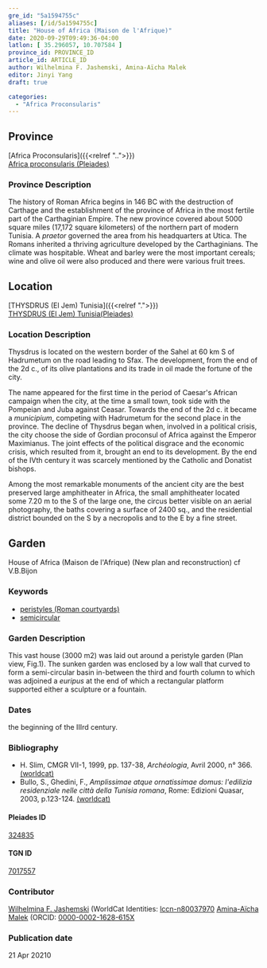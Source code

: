```yaml
---
gre_id: "5a1594755c"
aliases: [/id/5a1594755c]
title: "House of Africa (Maison de l'Afrique)"
date: 2020-09-29T09:49:36-04:00
latlon: [ 35.296057, 10.707584 ]
province_id: PROVINCE_ID
article_id: ARTICLE_ID
author: Wilhelmina F. Jashemski, Amina-Aïcha Malek
editor: Jinyi Yang
draft: true

categories:
  - "Africa Proconsularis"
---
```


## Province
[Africa Proconsularis]({{<relref "..">}}) \
[Africa proconsularis (Pleiades)](https://pleiades.stoa.org/places/991341)

### Province Description
The history of Roman Africa begins in 146 BC with the destruction of Carthage and the establishment of the province of Africa in the most fertile part of the Carthaginian Empire.  The new province covered about 5000 square miles (17,172 square kilometers) of the northern part of modern Tunisia.  A *praetor* governed the area from his headquarters at Utica.  The Romans inherited a thriving agriculture developed by the Carthaginians.  The climate was hospitable.  Wheat and barley were the most important cereals; wine and olive oil were also produced and there were various fruit trees.
<!-- DESCRIPTION -->


## Location

[THYSDRUS (El Jem) Tunisia]({{<relref ".">}}) \
[THYSDRUS (El Jem) Tunisia(Pleiades)](https://pleiades.stoa.org/places/324835)

### Location Description
Thysdrus is located on the western border of the Sahel at 60 km S of Hadrumetum on the road leading to Sfax. The development, from the end of the 2d c., of its olive plantations and its trade in oil made the fortune of the city.

The name appeared for the first time in the period of Caesar's African campaign when the city, at the time a small town, took side with the Pompeian and Juba against Ceasar. Towards the end of the 2d c. it became a *municipium*, competing with Hadrumetum for the second place in the province. The decline of Thysdrus began when, involved in a political crisis, the city choose the side of Gordian proconsul of Africa against the Emperor Maximianus. The joint effects of the political disgrace and the economic crisis, which resulted from it, brought an end to its development. By the end of the IVth century it was scarcely mentioned by the Catholic and Donatist bishops.

Among the most remarkable monuments of the ancient city are the best preserved large amphitheater in Africa, the small amphitheater located some 7.20 m to the S of the large one, the circus better visible on an aerial photography, the baths covering a surface of 2400 sq., and the residential district bounded on the S by a necropolis and to the E by a fine street.

<!--## Sublocation-->

<!--
[AREA WITHIN LOCATION, LIKE “PALATINE HILL”](GEOREFERENCE LINK)
A sublocation is any area larger than an individual garden, but located within a location. I would always try to include a link to a controlled vocabulary here if possible. This ID may well be different from the Garden ID, e.g., Pompeii versus a Garden in one of the houses which has its own Pleiades ID.
-->

<!--### Sublocation Description-->

<!-- DESCRIPTION -->

## Garden

House of Africa (Maison de l'Afrique) (New plan and reconstruction) cf V.B.Bijon

### Keywords

- [peristyles (Roman courtyards)](http://vocab.getty.edu/page/aat/300005452)
- [semicircular](http://vocab.getty.edu/page/aat/300263828)

### Garden Description

This vast house (3000 m2) was laid out around a peristyle garden (Plan view, Fig.1). The sunken garden was enclosed by a low wall that curved to form a semi-circular basin in-between the third and fourth column to which was adjoined a *euripus* at the end of which a rectangular platform supported either a sculpture or a fountain.




<!--### Maps


<!--### Plans-->


<!--### Images-->
<!--Fig. 1: Plan view of the House of Africa-->

### Dates

the beginning of the IIIrd century.

### Bibliography

* H. Slim, CMGR VII-1, 1999, pp. 137-38, *Archéologia*, Avril 2000, n° 366. [(worldcat)](http://www.worldcat.org/oclc/797652780)
* Bullo, S., Ghedini, F., *Amplissimae atque ornatissimae domus: l'edilizia residenziale nelle città della Tunisia romana*, Rome: Edizioni Quasar, 2003, p.123-124. [(worldcat)](http://www.worldcat.org/oclc/989088620)


#### Pleiades ID

[324835](https://pleiades.stoa.org/places/324835)

#### TGN ID

[7017557](http://vocab.getty.edu/page/tgn/7017557)

### Contributor
[Wilhelmina F. Jashemski](https://lib.guides.umd.edu/c.php?g=326514&p=2193250) (WorldCat Identities: [lccn-n80037970](http://worldcat.org/identities/lccn-n80037970/)
[Amina-Aïcha Malek](http://worldcat.org/identities/lccn-n2012075871/) (ORCID: [0000-0002-1628-615X](https://orcid.org/0000-0002-1628-615X)

### Publication date


21 Apr 20210
